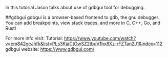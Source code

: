 In this tutorial Jason talks about use of gdbgui tool for debugging.

##gdbgui
gdbgui is a browser-based frontend to gdb, the gnu debugger. You can add breakpoints, view stack traces, and more in C, C++, Go, and Rust!

For more info visit:
Tutorial:	https://www.youtube.com/watch?v=em842geJhfk&list=PLs3KjaCtOwSZ2tbuV1hx8Xz-rFZTan2J1&index=112
gdbgui website:	https://www.gdbgui.com/

